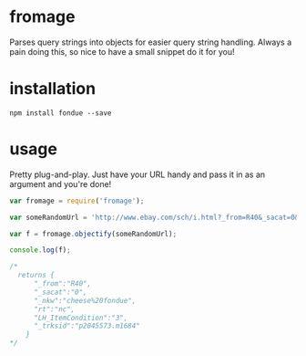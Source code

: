 # fromage
Parses query strings into objects for easier query string handling. Always a pain doing this, so nice to have a small snippet do it for you!

# installation
`npm install fondue --save`

# usage

Pretty plug-and-play. Just have your URL handy and pass it in as an argument and you're done!

```javascript
var fromage = require('fromage');

var someRandomUrl = 'http://www.ebay.com/sch/i.html?_from=R40&_sacat=0&_nkw=cheese%20fondue&rt=nc&LH_ItemCondition=3&_trksid=p2045573.m1684';

var f = fromage.objectify(someRandomUrl);

console.log(f);

/*
  returns {
      "_from":"R40",
      "_sacat":"0",
      "_nkw":"cheese%20fondue",
      "rt":"nc",
      "LH_ItemCondition":"3",
      "_trksid":"p2045573.m1684"
    }
*/
```